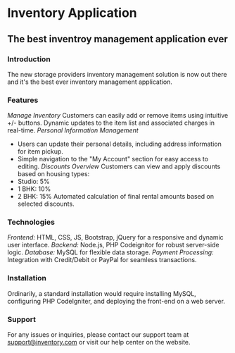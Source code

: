 # Inventory Application
## The best inventroy management application ever
### Introduction
The new storage providers inventory management solution is now out there and it's the best ever inventory management application.

### Features
*Manage Inventory*
Customers can easily add or remove items using intuitive +/- buttons. Dynamic updates to the item list and associated charges in real-time.
*Personal Information Management*
- Users can update their personal details, including address information for item pickup.
- Simple navigation to the "My Account" section for easy access to editing.
*Discounts Overview*
Customers can view and apply discounts based on housing types:
- Studio: 5%
- 1 BHK: 10%
- 2 BHK: 15%
Automated calculation of final rental amounts based on selected discounts.

### Technologies
*Frontend:* HTML, CSS, JS, Bootstrap, jQuery for a responsive and dynamic user interface.
*Backend:* Node.js, PHP Codeignitor for robust server-side logic.
*Database:* MySQL for flexible data storage.
*Payment Processing:* Integration with Credit/Debit or PayPal for seamless transactions.

### Installation
Ordinarily, a standard installation would require installing MySQL, configuring PHP CodeIgniter, and deploying the front-end on a web server.

### Support
For any issues or inquiries, please contact our support team at support@inventory.com or visit our help center on the website.